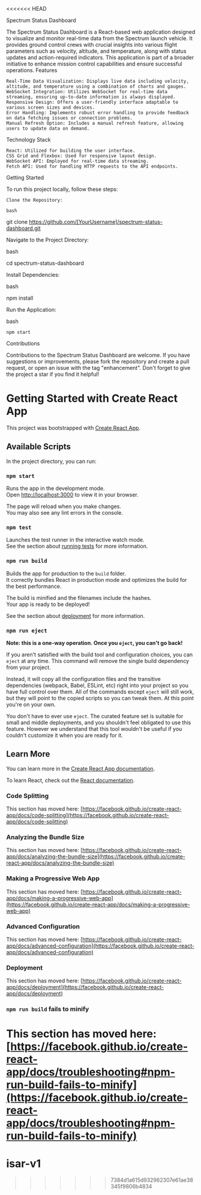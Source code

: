 <<<<<<< HEAD

Spectrum Status Dashboard

The Spectrum Status Dashboard is a React-based web application designed to visualize and monitor real-time data from the Spectrum launch vehicle. It provides ground control crews with crucial insights into various flight parameters such as velocity, altitude, and temperature, along with status updates and action-required indicators. This application is part of a broader initiative to enhance mission control capabilities and ensure successful operations.
Features

    Real-Time Data Visualization: Displays live data including velocity, altitude, and temperature using a combination of charts and gauges.
    WebSocket Integration: Utilizes WebSocket for real-time data streaming, ensuring up-to-date information is always displayed.
    Responsive Design: Offers a user-friendly interface adaptable to various screen sizes and devices.
    Error Handling: Implements robust error handling to provide feedback on data fetching issues or connection problems.
    Manual Refresh Option: Includes a manual refresh feature, allowing users to update data on demand.

Technology Stack

    React: Utilized for building the user interface.
    CSS Grid and Flexbox: Used for responsive layout design.
    WebSocket API: Employed for real-time data streaming.
    Fetch API: Used for handling HTTP requests to the API endpoints.

Getting Started

To run this project locally, follow these steps:

    Clone the Repository:

    bash

git clone https://github.com/[YourUsername]/spectrum-status-dashboard.git

Navigate to the Project Directory:

bash

cd spectrum-status-dashboard

Install Dependencies:

bash

npm install

Run the Application:

bash

    npm start

Contributions

Contributions to the Spectrum Status Dashboard are welcome. If you have suggestions or improvements, please fork the repository and create a pull request, or open an issue with the tag "enhancement". Don't forget to give the project a star if you find it helpful!


# Getting Started with Create React App

This project was bootstrapped with [Create React App](https://github.com/facebook/create-react-app).

## Available Scripts

In the project directory, you can run:

### `npm start`

Runs the app in the development mode.\
Open [http://localhost:3000](http://localhost:3000) to view it in your browser.

The page will reload when you make changes.\
You may also see any lint errors in the console.

### `npm test`

Launches the test runner in the interactive watch mode.\
See the section about [running tests](https://facebook.github.io/create-react-app/docs/running-tests) for more information.

### `npm run build`

Builds the app for production to the `build` folder.\
It correctly bundles React in production mode and optimizes the build for the best performance.

The build is minified and the filenames include the hashes.\
Your app is ready to be deployed!

See the section about [deployment](https://facebook.github.io/create-react-app/docs/deployment) for more information.

### `npm run eject`

**Note: this is a one-way operation. Once you `eject`, you can't go back!**

If you aren't satisfied with the build tool and configuration choices, you can `eject` at any time. This command will remove the single build dependency from your project.

Instead, it will copy all the configuration files and the transitive dependencies (webpack, Babel, ESLint, etc) right into your project so you have full control over them. All of the commands except `eject` will still work, but they will point to the copied scripts so you can tweak them. At this point you're on your own.

You don't have to ever use `eject`. The curated feature set is suitable for small and middle deployments, and you shouldn't feel obligated to use this feature. However we understand that this tool wouldn't be useful if you couldn't customize it when you are ready for it.

## Learn More

You can learn more in the [Create React App documentation](https://facebook.github.io/create-react-app/docs/getting-started).

To learn React, check out the [React documentation](https://reactjs.org/).

### Code Splitting

This section has moved here: [https://facebook.github.io/create-react-app/docs/code-splitting](https://facebook.github.io/create-react-app/docs/code-splitting)

### Analyzing the Bundle Size

This section has moved here: [https://facebook.github.io/create-react-app/docs/analyzing-the-bundle-size](https://facebook.github.io/create-react-app/docs/analyzing-the-bundle-size)

### Making a Progressive Web App

This section has moved here: [https://facebook.github.io/create-react-app/docs/making-a-progressive-web-app](https://facebook.github.io/create-react-app/docs/making-a-progressive-web-app)

### Advanced Configuration

This section has moved here: [https://facebook.github.io/create-react-app/docs/advanced-configuration](https://facebook.github.io/create-react-app/docs/advanced-configuration)

### Deployment

This section has moved here: [https://facebook.github.io/create-react-app/docs/deployment](https://facebook.github.io/create-react-app/docs/deployment)

### `npm run build` fails to minify

This section has moved here: [https://facebook.github.io/create-react-app/docs/troubleshooting#npm-run-build-fails-to-minify](https://facebook.github.io/create-react-app/docs/troubleshooting#npm-run-build-fails-to-minify)
=======
# isar-v1
>>>>>>> 7384d1a615d932962307e61ae38345f9806b4834
